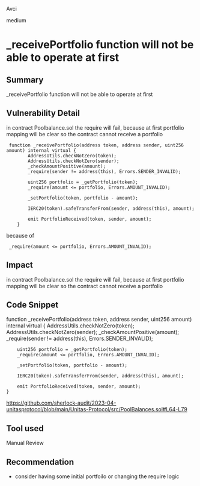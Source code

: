 Avci

medium

# _receivePortfolio function will not be able to operate at first

## Summary
_receivePortfolio function will not be able to operate at first
## Vulnerability Detail
in contract Poolbalance.sol the require will fail, because at first portfolio mapping will be clear so the contract cannot receive a portfolio 
```solidity 
 function _receivePortfolio(address token, address sender, uint256 amount) internal virtual {
        AddressUtils.checkNotZero(token);
        AddressUtils.checkNotZero(sender);
        _checkAmountPositive(amount);
        _require(sender != address(this), Errors.SENDER_INVALID);

        uint256 portfolio = _getPortfolio(token);
        _require(amount <= portfolio, Errors.AMOUNT_INVALID);

        _setPortfolio(token, portfolio - amount);

        IERC20(token).safeTransferFrom(sender, address(this), amount);

        emit PortfolioReceived(token, sender, amount);
    }

```

because of 
```solidity 
 _require(amount <= portfolio, Errors.AMOUNT_INVALID);
```
## Impact
in contract Poolbalance.sol the require will fail, because at first portfolio mapping will be clear so the contract cannot receive a portfolio 
## Code Snippet
 function _receivePortfolio(address token, address sender, uint256 amount) internal virtual {
        AddressUtils.checkNotZero(token);
        AddressUtils.checkNotZero(sender);
        _checkAmountPositive(amount);
        _require(sender != address(this), Errors.SENDER_INVALID);

        uint256 portfolio = _getPortfolio(token);
        _require(amount <= portfolio, Errors.AMOUNT_INVALID);

        _setPortfolio(token, portfolio - amount);

        IERC20(token).safeTransferFrom(sender, address(this), amount);

        emit PortfolioReceived(token, sender, amount);
    }
https://github.com/sherlock-audit/2023-04-unitasprotocol/blob/main/Unitas-Protocol/src/PoolBalances.sol#L64-L79
## Tool used

Manual Review

## Recommendation
- consider having some initial portfoilo or changing the require logic 